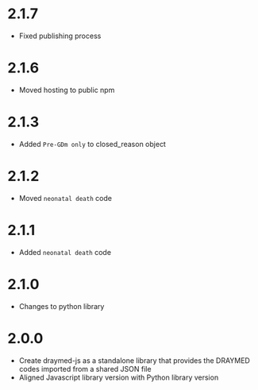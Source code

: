 # 2.1.7
- Fixed publishing process

# 2.1.6
- Moved hosting to public npm

# 2.1.3
- Added `Pre-GDm only` to closed_reason object

# 2.1.2
- Moved `neonatal death` code

# 2.1.1
- Added `neonatal death` code

# 2.1.0
- Changes to python library

# 2.0.0
- Create draymed-js as a standalone library that provides the DRAYMED codes imported from a shared JSON file
- Aligned Javascript library version with Python library version

